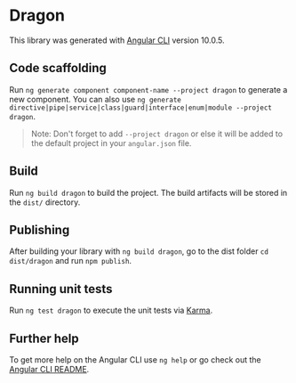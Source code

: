 # Dragon

This library was generated with [Angular CLI](https://github.com/angular/angular-cli) version 10.0.5.

## Code scaffolding

Run `ng generate component component-name --project dragon` to generate a new component. You can also use `ng generate directive|pipe|service|class|guard|interface|enum|module --project dragon`.
> Note: Don't forget to add `--project dragon` or else it will be added to the default project in your `angular.json` file. 

## Build

Run `ng build dragon` to build the project. The build artifacts will be stored in the `dist/` directory.

## Publishing

After building your library with `ng build dragon`, go to the dist folder `cd dist/dragon` and run `npm publish`.

## Running unit tests

Run `ng test dragon` to execute the unit tests via [Karma](https://karma-runner.github.io).

## Further help

To get more help on the Angular CLI use `ng help` or go check out the [Angular CLI README](https://github.com/angular/angular-cli/blob/master/README.md).
